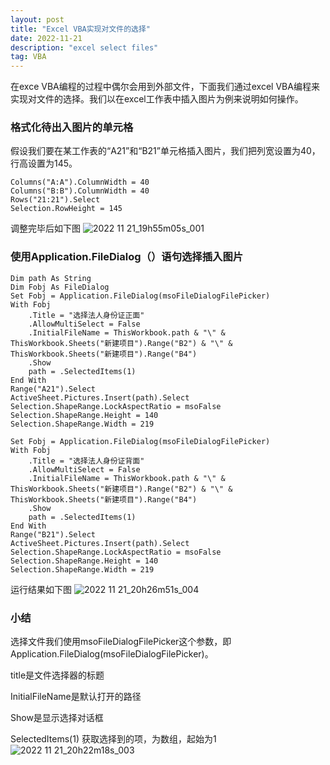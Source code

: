 ```yaml
---
layout: post
title: "Excel VBA实现对文件的选择"
date: 2022-11-21
description: "excel select files"
tag: VBA
---
```


 在exce VBA编程的过程中偶尔会用到外部文件，下面我们通过excel VBA编程来实现对文件的选择。我们以在excel工作表中插入图片为例来说明如何操作。

### 格式化待出入图片的单元格

假设我们要在某工作表的“A21”和“B21”单元格插入图片，我们把列宽设置为40，行高设置为145。

    Columns("A:A").ColumnWidth = 40
    Columns("B:B").ColumnWidth = 40
    Rows("21:21").Select
    Selection.RowHeight = 145
    
调整完毕后如下图
![2022 11 21_19h55m05s_001](https://user-images.githubusercontent.com/70909689/203059125-45a9bc36-5ce1-41d0-bd47-2659767bc2b4.jpg)


### 使用Application.FileDialog（）语句选择插入图片

    Dim path As String
    Dim Fobj As FileDialog
    Set Fobj = Application.FileDialog(msoFileDialogFilePicker)
    With Fobj
        .Title = "选择法人身份证正面"
        .AllowMultiSelect = False
        .InitialFileName = ThisWorkbook.path & "\" & ThisWorkbook.Sheets("新建项目").Range("B2") & "\" & ThisWorkbook.Sheets("新建项目").Range("B4")
        .Show
        path = .SelectedItems(1)
    End With
    Range("A21").Select
    ActiveSheet.Pictures.Insert(path).Select
    Selection.ShapeRange.LockAspectRatio = msoFalse
    Selection.ShapeRange.Height = 140
    Selection.ShapeRange.Width = 219
    
    Set Fobj = Application.FileDialog(msoFileDialogFilePicker)
    With Fobj
        .Title = "选择法人身份证背面"
        .AllowMultiSelect = False
        .InitialFileName = ThisWorkbook.path & "\" & ThisWorkbook.Sheets("新建项目").Range("B2") & "\" & ThisWorkbook.Sheets("新建项目").Range("B4")
        .Show
        path = .SelectedItems(1)
    End With
    Range("B21").Select
    ActiveSheet.Pictures.Insert(path).Select
    Selection.ShapeRange.LockAspectRatio = msoFalse
    Selection.ShapeRange.Height = 140
    Selection.ShapeRange.Width = 219   
    
运行结果如下图
![2022 11 21_20h26m51s_004](https://user-images.githubusercontent.com/70909689/203059257-5bd9c0da-e0b8-4d81-9fac-9a70f766cf69.jpg)

### 小结
选择文件我们使用msoFileDialogFilePicker这个参数，即Application.FileDialog(msoFileDialogFilePicker)。

title是文件选择器的标题 

InitialFileName是默认打开的路径

Show是显示选择对话框

SelectedItems(1) 获取选择到的项，为数组，起始为1
 ![2022 11 21_20h22m18s_003](https://user-images.githubusercontent.com/70909689/203059332-4bc9d9e9-d4bc-4e6a-92a4-fe85e833e736.jpg)
   
    
    
    
